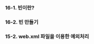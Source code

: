 ### 16-1. 빈이란?

### 16-2. 빈 만들기
### 15-2. web.xml 파일을 이용한 예외처리
<!--stackedit_data:
eyJoaXN0b3J5IjpbLTQ1MDEwNjgzMF19
-->